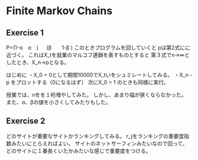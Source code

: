 # Finite Markov Chains

## Exercise 1
P=(1-α　α　)
　 (β　　1-β )
このときプログラムを回していくと
pは第2式にに近づく。
これはX_tを就業のマルコフ連鎖を表すものとすると
第３式でn→∞としたとき、X_n→pとなる。

はじめに
・X_0 = 0として期間10000でX_tいをシュミレートしてみる。
・X_n - p をプロットする（0になるはず）
次にX_0 = 1 のときも同様に実行。

授業では、nをを１桁増やしてみた。
しかし、あまり幅が狭くならなかった。
また、α、βの値を小さくしてみたりもした。

## Exercise 2
どのサイトが重要なサイトかランキングしてみる。
r_jをランキングの重要度指数みたいにとらえればよい。
サイトのネットサーフィンみたいなので回って、どのサイトに１番長くいたかみたいな感じで重要度をつける。
